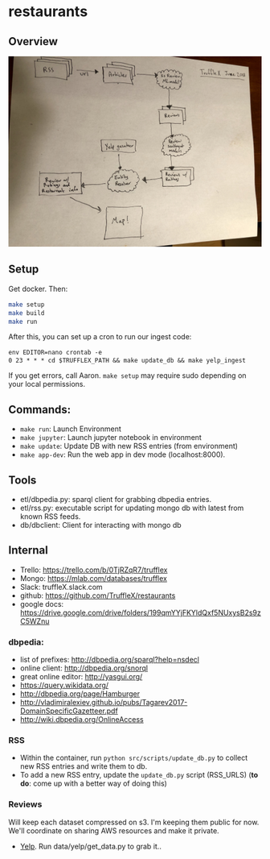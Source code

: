 # restaurants

## Overview


![overview](TruffleX.jpg "Truffle X")

## Setup
Get docker. Then:

```bash
make setup
make build
make run
```

After this, you can set up a cron to run our ingest code:

```
env EDITOR=nano crontab -e
0 23 * * * cd $TRUFFLEX_PATH && make update_db && make yelp_ingest
```

If you get errors, call Aaron. `make setup` may require sudo depending on your local permissions.

## Commands:

* `make run`: Launch Environment
* `make jupyter`: Launch jupyter notebook in environment
* `make update`: Update DB with new RSS entries (from environment)
* `make app-dev`: Run the web app in dev mode (localhost:8000).

## Tools

* etl/dbpedia.py: sparql client for grabbing dbpedia entries.
* etl/rss.py: executable script for updating mongo db with latest from known RSS feeds.
* db/dbclient: Client for interacting with mongo db

## Internal

* Trello: https://trello.com/b/0TjRZqR7/trufflex
* Mongo: https://mlab.com/databases/trufflex
* Slack: truffleX.slack.com
* github: https://github.com/TruffleX/restaurants
* google docs: https://drive.google.com/drive/folders/199qmYYjFKYldQxf5NUxysB2s9zC5WZnu

### dbpedia:
* list of prefixes: http://dbpedia.org/sparql?help=nsdecl
* online client: http://dbpedia.org/snorql
* great online editor: http://yasgui.org/
* https://query.wikidata.org/
* http://dbpedia.org/page/Hamburger
* http://vladimiralexiev.github.io/pubs/Tagarev2017-DomainSpecificGazetteer.pdf
* http://wiki.dbpedia.org/OnlineAccess

### RSS

* Within the container, run `python src/scripts/update_db.py` to collect new RSS entries and write them to db.
* To add a new RSS entry, update the `update_db.py` script (RSS_URLS) (**to do**: come up with a better way of doing this)


### Reviews
Will keep each dataset compressed on s3. I'm keeping them public for now. We'll coordinate on sharing AWS resources and make it private.
* [Yelp](https://s3-us-west-1.amazonaws.com/restaurant-review-data/yelp/yelp_dataset.tar). Run data/yelp/get_data.py to grab it..


